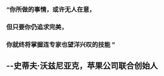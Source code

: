 ### “你所做的事情，或许无人在意，
### 但只要你仍追求完美，
### 你就终将掌握连专家也望洋兴叹的技能 ”
## --史蒂夫·沃兹尼亚克，苹果公司联合创始人

<!--
**HappyLeeCode/HappyLeeCode** is a ✨ _special_ ✨ repository because its `README.md` (this file) appears on your GitHub profile.

Here are some ideas to get you started:

- 🔭 I’m currently working on ...
- 🌱 I’m currently learning ...
- 👯 I’m looking to collaborate on ...
- 🤔 I’m looking for help with ...
- 💬 Ask me about ...
- 📫 How to reach me: ...
- 😄 Pronouns: ...
- ⚡ Fun fact: ...
-->
